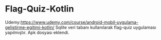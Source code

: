 # Flag-Quiz-Kotlin
Udemy:https://www.udemy.com/course/android-mobil-uygulama-gelistirme-egitimi-kotlin/
Sqlite veri tabanı kullanılarak flag-quiz uygulaması yapılmıştır.
Apk dosyası eklendi.

